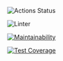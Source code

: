 
![Actions Status](https://github.com/StasKutsakov/python-project-lvl1/workflows/hexlet-check/badge.svg)

![Linter](https://github.com/StasKutsakov/python-project-lvl1/workflows/linter/badge.svg)

[![Maintainability](https://api.codeclimate.com/v1/badges/a99a88d28ad37a79dbf6/maintainability)](https://codeclimate.com/github/codeclimate/codeclimate/maintainability)

[![Test Coverage](https://api.codeclimate.com/v1/badges/a99a88d28ad37a79dbf6/test_coverage)](https://codeclimate.com/github/codeclimate/codeclimate/test_coverage)